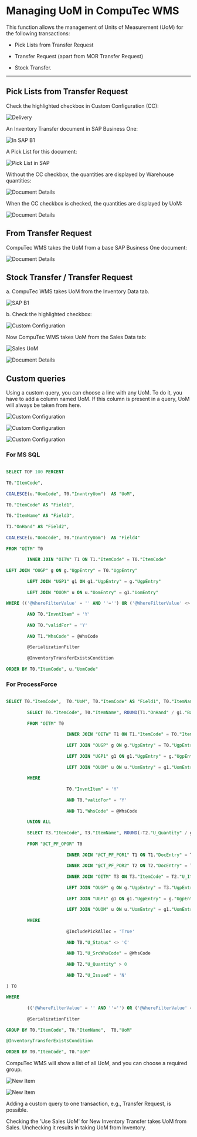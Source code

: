 # Managing UoM in CompuTec WMS

This function allows the management of Units of Measurement (UoM) for the following transactions:

- Pick Lists from Transfer Request

- Transfer Request (apart from MOR Transfer Request)

- Stock Transfer.

---

## Pick Lists from Transfer Request

Check the highlighted checkbox in Custom Configuration (CC):

![Delivery](./media/cc-delivery-uom.png)

An Inventory Transfer document in SAP Business One:

![In SAP B1](./media/document-in-sap.png)

A Pick List for this document:

![Pick List in SAP](./media/pick-list-in-sap.png)

Without the CC checkbox, the quantities are displayed by Warehouse quantities:

![Document Details](./media/without-checkbox.png)

When the CC checkbox is checked, the quantities are displayed by UoM:

![Document Details](./media/with-checkbox.png)

## From Transfer Request 

CompuTec WMS takes the UoM from a base SAP Business One document:

![Document Details](./media/from-transfer-request-uom.png)

## Stock Transfer / Transfer Request

  a. CompuTec WMS takes UoM from the Inventory Data tab.

  ![SAP B1](./media/uom-inventory.png)

  b. Check the highlighted checkbox:

  ![Custom Configuration](./media/cc-stock-transfer-uom.png)

  Now CompuTec WMS takes UoM from the Sales Data tab:

  ![Sales UoM](./media/sales-uom.png)

  ![Document Details](./media/sales-uom-wms.png)

## Custom queries

Using a custom query, you can choose a line with any UoM. To do it, you have to add a column named UoM. If this column is present in a query, UoM will always be taken from here.

![Custom Configuration](./media/cc-query-manager.png)

![Custom Configuration](./media/cc-query-manager-2.png)

![Custom Configuration](./media/cc-query-manager-3.png)

### For MS SQL

```sql

SELECT TOP 100 PERCENT
 
T0."ItemCode",
 
COALESCE(u."UomCode", T0."InvntryUom")  AS "UoM",
 
T0."ItemCode" AS "Field1",
 
T0."ItemName" AS "Field3",
 
T1."OnHand" AS "Field2",
 
COALESCE(u."UomCode", T0."InvntryUom")  AS "Field4"
 
FROM "OITM" T0
 
        INNER JOIN "OITW" T1 ON T1."ItemCode" = T0."ItemCode"
 
LEFT JOIN "OUGP" g ON g."UgpEntry" = T0."UgpEntry"
 
        LEFT JOIN "UGP1" g1 ON g1."UgpEntry" = g."UgpEntry"
 
        LEFT JOIN "OUOM" u ON u."UomEntry" = g1."UomEntry"
 
WHERE (('@WhereFilterValue' = '' AND ''='') OR ('@WhereFilterValue' <> '' AND (@WhereFilterQuery) ))
 
        AND T0."InvntItem" = 'Y'
 
        AND T0."validFor" = 'Y'
 
        AND T1."WhsCode" = @WhsCode
 
        @SerializationFilter
 
        @InventoryTransferExistsCondition
 
ORDER BY T0."ItemCode", u."UomCode"

```

### For ProcessForce

```sql

SELECT T0."ItemCode",  T0."UoM", T0."ItemCode" AS "Field1", T0."ItemName" AS "Field3", SUM(T0."Qty") AS "Field2", T0."UoM" AS "Field4" FROM (  
 
        SELECT T0."ItemCode", T0."ItemName", ROUND(T1."OnHand" / g1."BaseQty", 3)  AS "Qty", COALESCE(u."UomCode", T0."InvntryUom") as "UoM", T0."U_CTSRSerialization", 'True' AS "ShowAllUoM"
 
        FROM "OITM" T0
 
                       INNER JOIN "OITW" T1 ON T1."ItemCode" = T0."ItemCode"
 
                       LEFT JOIN "OUGP" g ON g."UgpEntry" = T0."UgpEntry"
 
                       LEFT JOIN "UGP1" g1 ON g1."UgpEntry" = g."UgpEntry"
 
                       LEFT JOIN "OUOM" u ON u."UomEntry" = g1."UomEntry"
 
        WHERE
 
                       T0."InvntItem" = 'Y'
 
                       AND T0."validFor" = 'Y'
 
                       AND T1."WhsCode" = @WhsCode                          
 
        UNION ALL
 
        SELECT T3."ItemCode", T3."ItemName", ROUND(-T2."U_Quantity" / g1."BaseQty", 3) AS "Qty", COALESCE(u."UomCode", T3."InvntryUom") AS "UoM", T3."U_CTSRSerialization", 'True' AS "ShowAllUoM"
 
        FROM "@CT_PF_OPOR" T0
 
                       INNER JOIN "@CT_PF_POR1" T1 ON T1."DocEntry" = T0."DocEntry"
 
                       INNER JOIN "@CT_PF_POR2" T2 ON T2."DocEntry" = T0."DocEntry" AND T2."U_ReqItmLn" = T1."LineId"
 
                       INNER JOIN "OITM" T3 ON T3."ItemCode" = T2."U_ItemCode"
 
                       LEFT JOIN "OUGP" g ON g."UgpEntry" = T3."UgpEntry"
 
                       LEFT JOIN "UGP1" g1 ON g1."UgpEntry" = g."UgpEntry"
 
                       LEFT JOIN "OUOM" u ON u."UomEntry" = g1."UomEntry"
 
        WHERE
 
                       @IncludePickAlloc = 'True'
 
                       AND T0."U_Status" <> 'C'
 
                       AND T1."U_SrcWhsCode" = @WhsCode
 
                       AND T2."U_Quantity" > 0
 
                       AND T2."U_Issued" = 'N'                             
 
) T0
 
WHERE
 
        (('@WhereFilterValue' = '' AND ''='') OR ('@WhereFilterValue' <> '' AND (@WhereFilterQuery) ))       
 
        @SerializationFilter
 
GROUP BY T0."ItemCode", T0."ItemName",  T0."UoM"
 
@InventoryTransferExistsCondition
 
ORDER BY T0."ItemCode", T0."UoM"


```

CompuTec WMS will show a list of all UoM, and you can choose a required group.

![New Item](./media/cc-query-manager-result.png)

![New Item](./media/cc-query-manager-result2.png)

Adding a custom query to one transaction, e.g., Transfer Request, is possible.

Checking the 'Use Sales UoM' for New Inventory Transfer takes UoM from Sales. Unchecking it results in taking UoM from Inventory.